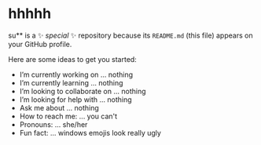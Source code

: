 # hhhhh

su** is a ✨ _special_ ✨ repository because its `README.md` (this file) appears on your GitHub profile.

Here are some ideas to get you started:

-  I’m currently working on ... nothing
-  I’m currently learning ... nothing
-  I’m looking to collaborate on ... nothing
-  I’m looking for help with ... nothing
-  Ask me about ... nothing
-  How to reach me: ... you can't
-  Pronouns: ... she/her
-  Fun fact: ... windows emojis look really ugly
